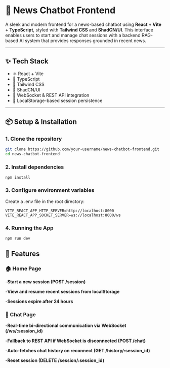 # 🧠 News Chatbot Frontend

A sleek and modern frontend for a news-based chatbot using **React + Vite + TypeScript**, styled with **Tailwind CSS** and **ShadCN/UI**. This interface enables users to start and manage chat sessions with a backend RAG-based AI system that provides responses grounded in recent news.

---

## ✨ Tech Stack

- ⚛️ React + Vite
- 🔷 TypeScript
- 🎨 Tailwind CSS
- 💎 ShadCN/UI
- 📡 WebSocket & REST API integration
- 💾 LocalStorage-based session persistence

---

## 📦 Setup & Installation

### 1. Clone the repository

```bash
git clone https://github.com/your-username/news-chatbot-frontend.git
cd news-chatbot-frontend
```

### 2. Install dependencies
```
npm install
```

### 3.  Configure environment variables
Create a .env file in the root directory:
```.env
VITE_REACT_APP_HTTP_SERVER=http://localhost:8000
VITE_REACT_APP_SOCKET_SERVER=ws://localhost:8000/ws
```

### 4. Running the App
```
npm run dev
```

## 🧠 Features
### 🏠 Home Page
-**Start a new session (POST /session)**

-**View and resume recent sessions from localStorage**

-**Sessions expire after 24 hours**

### 💬 Chat Page
-**Real-time bi-directional communication via WebSocket (/ws/:session_id)**

-**Fallback to REST API if WebSocket is disconnected (POST /chat)**

-**Auto-fetches chat history on reconnect (GET /history/:session_id)**

-**Reset session (DELETE /session/:session_id)**


